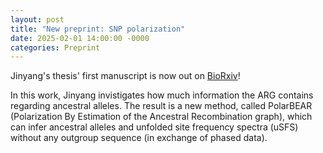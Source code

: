 ```yaml
---
layout: post
title: "New preprint: SNP polarization"
date: 2025-02-01 14:00:00 -0000
categories: Preprint
---
```


Jinyang's thesis' first manuscript is now out on [BioRxiv](https://doi.org/10.1101/2025.01.31.635919)!

In this work, Jinyang invistigates how much information the ARG contains regarding ancestral alleles. The result is a new method, called PolarBEAR (Polarization By Estimation of the Ancestral Recombination graph), which can infer ancestral alleles and unfolded site frequency spectra (uSFS) without any outgroup sequence (in exchange of phased data).

